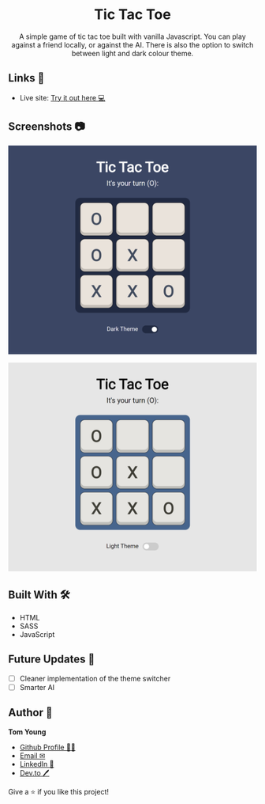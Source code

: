 <h1 align="center">Tic Tac Toe</h1>

<p align="center">A simple game of tic tac toe built with vanilla Javascript. You can play against a friend locally, or against the AI. There is also the option to switch between light and dark colour theme.</p>

## Links 🌟

- Live site: [Try it out here 💻](https://thethomasy.github.io/TicTacToe/ "Live View")

## Screenshots 📷

![](./screenshots/screenshot-dark.png)

![](./screenshots/screenshot-light.png)

## Built With 🛠

- HTML
- SASS
- JavaScript

## Future Updates 🎁

- [ ] Cleaner implementation of the theme switcher
- [ ] Smarter AI

## Author 🧑

**Tom Young**

- [Github Profile 👨‍💻](https://github.com/TheThomasY)
- [Email ✉](mailto:tomyoungdev@gmail.com?subject=Hi "Hi!")
- [LinkedIn 💼](https://www.linkedin.com/in/tom-young5555/)
- [Dev.to 🖊](https://dev.to/thetomy)

Give a ⭐️ if you like this project!
